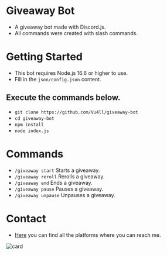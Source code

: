# Giveaway Bot
- A giveaway bot made with Discord.js.
- All commands were created with slash commands.

# Getting Started
- This bot requires Node.js 16.6 or higher to use.
- Fill in the `json/config.json` content.

## Execute the commands below.
- `git clone https://github.com/Vu4ll/giveaway-bot`
- `cd giveaway-bot`
- `npm install`
- `node index.js`

# Commands
- `/giveaway start` Starts a giveaway.
- `/giveaway reroll` Rerolls a giveaway.
- `/giveaway end` Ends a giveaway.
- `/giveaway pause` Pauses a giveaway.
- `/giveaway unpause` Unpauses a giveaway.

# Contact
- [Here](https://vu4ll.ml) you can find all the platforms where you can reach me.

![card](https://discord.c99.nl/widget/theme-3/269480080823025664.png)
